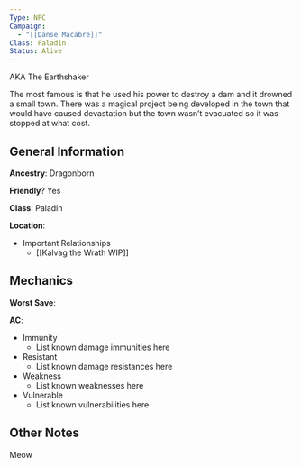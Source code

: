 ```yaml
---
Type: NPC
Campaign:
  - "[[Danse Macabre]]"
Class: Paladin
Status: Alive
---
```

AKA The Earthshaker

The most famous is that he used his power to destroy a dam and it drowned a small town. There was a magical project being developed in the town that would have caused devastation but the town wasn’t evacuated so it was stopped at what cost.

## General Information

**Ancestry**: Dragonborn

**Friendly**? Yes

**Class**: Paladin

**Location**:

- Important Relationships
    - [[Kalvag the Wrath WIP]]

## Mechanics

**Worst Save**:

**AC**:

- Immunity
    - List known damage immunities here
- Resistant
    - List known damage resistances here
- Weakness
    - List known weaknesses here
- Vulnerable
    - List known vulnerabilities here

## Other Notes

Meow